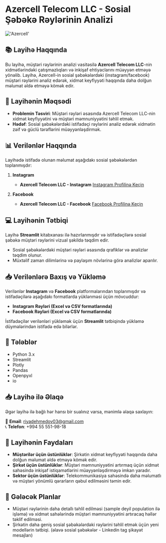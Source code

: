 # Azercell Telecom LLC - Sosial Şəbəkə Rəylərinin Analizi

!['Azercell'](https://fed.az/upload/news/995493.png)

## 📚 Layihə Haqqında
Bu layihə, müştəri rəylərinin analizi vasitəsilə **Azercell Telecom LLC**-nin xidmətlərindəki çatışmazlıqları və inkişaf ehtiyaclarını müəyyən etməyə yönəlib. Layihə, Azercell-in sosial şəbəkələrdəki (instagram/facebook) müştəri rəylərini analiz edərək, xidmət keyfiyyəti haqqında daha dolğun məlumat əldə etməyə kömək edir.

## 🚀 Layihənin Məqsədi
- **Problemin Təsviri**: Müştəri rəyləri əsasında Azercell Telecom LLC-nin xidmət keyfiyyətini və müştəri məmnuniyyətini təhlil etmək.  
- **Hədəf**: Sosial şəbəkələrdəki istifadəçi rəylərini analiz edərək xidmətin zəif və güclü tərəflərini müəyyənləşdirmək.

## 📊 Verilənlər Haqqında
Layihədə istifadə olunan məlumat aşağıdakı sosial şəbəkələrdən toplanmışdır:
1. **Instagram**
   - **Azercell Telecom LLC - Instagram** [Instagram Profilinə Keçin](https://www.instagram.com/azercell/?hl=en)
   
2. **Facebook**
   - **Azercell Telecom LLC - Facebook** [Facebook Profilinə Keçin](https://www.facebook.com/azercell/?hl=en)

## 💻 Layihənin Tətbiqi
Layihə **Streamlit** kitabxanası ilə hazırlanmışdır və istifadəçilərə sosial şəbəkə müştəri rəylərini vizual şəkildə təqdim edir.

- Sosial şəbəkələrdəki müştəri rəyləri əsasında qrafiklər və analizlər təqdim olunur.
- Müxtəlif zaman dilimlərinə və paylaşım növlərinə görə analizlər aparılır.

## 📥 Verilənlərə Baxış və Yükləmə
Verilənlər **Instagram** və **Facebook** platformalarından toplanmışdır və istifadəçilərə aşağıdakı formatlarda yüklənməsi üçün mövcuddur:
- **Instagram Rəyləri (Excel və CSV formatlarında)**
- **Facebook Rəyləri (Excel və CSV formatlarında)**

İstifadəçilər verilənləri yükləmək üçün **Streamlit** tətbiqində yükləmə düymələrindən istifadə edə bilərlər.

## 🔧 Tələblər
- Python 3.x
- Streamlit
- Plotly
- Pandas
- Openpyxl
- io

## 📥 Layihə ilə Əlaqə
Əgər layihə ilə bağlı hər hansı bir sualınız varsa, mənimlə əlaqə saxlayın:

📧 **Email**: riyadehmedov03@gmail.com  
📞 **Telefon**: +994 55 551-98-18

## 🌟 Layihənin Faydaları
- **Müştərilər üçün üstünlüklər**: Şirkətin xidmət keyfiyyəti haqqında daha dolğun məlumat əldə etməyə kömək edir.
- **Şirkət üçün üstünlüklər**: Müştəri məmnuniyyətini artırmaq üçün xidmət sahəsində inkişaf istiqamətlərini müəyyənləşdirməyə imkan yaradır.
- **Sektor üçün üstünlüklər**: Telekommunikasiya sahəsində daha məlumatlı və müştəri yönümlü qərarların qəbul edilməsini təmin edir.

## 🎯 Gələcək Planlar
- Müştəri rəylərinin daha detallı təhlil edilməsi (sample deyil population ilə işləmə) və xidmət sahələrində müştəri məmnuniyyətini artıracaq həllər təklif edilməsi.
- Şirkətin daha geniş sosial şəbəkələrdəki rəylərini təhlil etmək üçün yeni modellərin tətbiqi. (əlavə sosial şəbəkələr - Linkedin tag şikayət mesajları)
